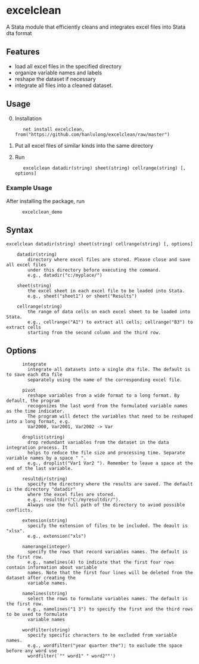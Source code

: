 # excelclean
A Stata module that efficiently cleans and integrates excel files into Stata dta format


## Features

* load all excel files in the specified directory
* organize variable names and labels
* reshape the dataset if necessary
* integrate all files into a cleaned dataset. 


## Usage 
0. Installation 

          net install excelclean, from("https://github.com/hanlulong/excelclean/raw/master")

1. Put all excel files of similar kinds into the same directory 

2. Run 
          
          excelclean datadir(string) sheet(string) cellrange(string) [, options]

### Example Usage 
After installing the package, run

          excelclean_demo


## Syntax

    excelclean datadir(string) sheet(string) cellrange(string) [, options]

        datadir(string) 
            directory where excel files are stored. Please close and save all excel files 
            under this directory before executing the command.
            e.g., datadir("c:/myplace/")

        sheet(string) 
            the excel sheet in each excel file to be loaded into Stata.
            e.g., sheet("sheet1") or sheet("Results")

        cellrange(string) 
            the range of data cells on each excel sheet to be loaded into Stata.
            e.g., cellrange("A1") to extract all cells; cellrange("B3") to extract cells
            starting from the second column and the third row.


## Options 

          integrate 
            integrate all datasets into a single dta file. The default is to save each dta file
            separately using the name of the corresponding excel file.

          pivot 
            reshape variables from a wide format to a long format. By default, the program
            recogonizes the last word from the formulated variable names as the time indicator.
            The program will detect the variables that need to be reshaped into a long format, e.g.
            Var2000, Var2001, Var2002 -> Var

          droplist(string) 
            drop redundant variables from the dataset in the data integration process. It
            helps to reduce the file size and processing time. Separate variable names by a space " ".
            e.g., droplist("Var1 Var2 "). Remember to leave a space at the end of the last variable.

          resultdir(string) 
            specify the directory where the results are saved. The default is the directory "datadir" 
            where the excel files are stored.
            e.g., resultdir("C:/myresultdir/"). 
            Always use the full path of the directory to aviod possible conflicts.

          extension(string) 
            specify the extension of files to be included. The deault is "xlsx".
            e.g., extension("xls")

          namerange(integer) 
            specify the rows that record variables names. The default is the first row.
            e.g., namelines(4) to indicate that the first four rows contain information about variable
            names. Note that the first four lines will be deleted from the dataset after creating the
            variable names.

          namelines(string) 
            select the rows to formulate variables names. The default is the first row.
            e.g., namelines("1 3") to specify the first and the third rows to be used to formulate
            variable names

          wordfilter(string) 
            specify specific characters to be excluded from variable names.
            e.g., wordfilter("year quarter the"); to exclude the space before any word use
            wordfilter(`"" word1" " word2""')


